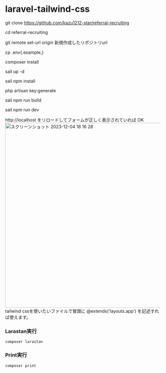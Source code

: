 # laravel-tailwind-css

git clone https://github.com/kazu1212-star/referral-recruiting

cd referral-recruiting

git remote set-url origin 新規作成したリポジトリurl

cp .env{.example,}

composer install


sail up -d

sail npm install

php artisan key:generate

sail npm run build

sail npm run dev

http://localhost をリロードしてフォームが正しく表示されていれば OK
<img width="600" alt="スクリーンショット 2023-12-04 18 16 28" src="https://github.com/kazu1212-star/laravel-tailwind-css/assets/115007915/1d6a8fc2-eea4-45ae-9df2-c958ca4618a2">
tailwind cssを使いたいファイルで冒頭に
@extends('layouts.app') を記述すれば使えます。

### Larastan実行
`composer larastan`

### Print実行
`composer print`
